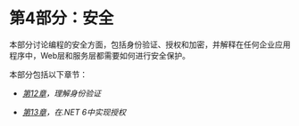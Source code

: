 # 第4部分：安全

本部分讨论编程的安全方面，包括身份验证、授权和加密，并解释在任何企业应用程序中，Web层和服务层都需要如何进行安全保护。

本部分包括以下章节：

+   [*第12章*](B18507_12_Epub.xhtml#_idTextAnchor1389)*，理解身份验证*

+   [*第13章*](B18507_13_Epub.xhtml#_idTextAnchor1531)*，在.NET 6中实现授权*
